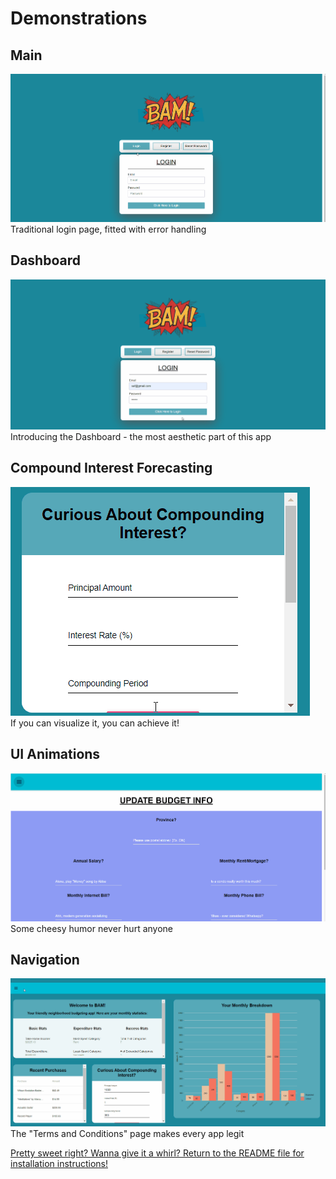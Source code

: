 # Demonstrations
## Main
![](Demo/Main.gif)
Traditional login page, fitted with error handling

## Dashboard
![](Demo/Main_Dash.gif)
Introducing the Dashboard - the most aesthetic part of this app

## Compound Interest Forecasting
![](Demo/Compound_Interest_Forecasting.gif)  
If you can visualize it, you can achieve it!

## UI Animations
![](Demo/Animations.gif)
Some cheesy humor never hurt anyone

## Navigation
![](Demo/Navigation.gif)
The "Terms and Conditions" page makes every app legit
  
  [Pretty sweet right? Wanna give it a whirl? Return to the README file for installation instructions!](README.md)
